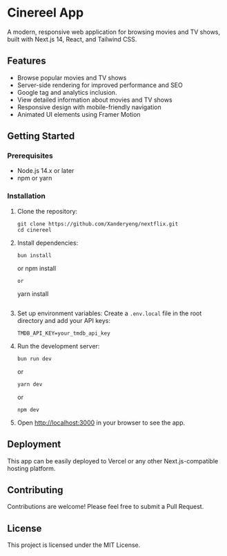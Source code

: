 # Cinereel App

A modern, responsive web application for browsing movies and TV shows, built with Next.js 14, React, and Tailwind CSS.

## Features

- Browse popular movies and TV shows
- Server-side rendering for improved performance and SEO
- Google tag and analytics inclusion.
- View detailed information about movies and TV shows
- Responsive design with mobile-friendly navigation
- Animated UI elements using Framer Motion

## Getting Started

### Prerequisites

- Node.js 14.x or later
- npm or yarn

### Installation

1. Clone the repository:
   ```
   git clone https://github.com/Xanderyeng/nextflix.git
   cd cinereel
   ```

2. Install dependencies:
   ```
   bun install
   ```
   or
   npm install
   ```
   or
   ```
   yarn install
   ```

3. Set up environment variables:
   Create a `.env.local` file in the root directory and add your API keys:
   ```
   TMDB_API_KEY=your_tmdb_api_key
   ```

4. Run the development server:
   ```
   bun run dev
   ```
   or
   ```
   yarn dev
   ```
   or
   ```
   npm dev
   ```

5. Open [http://localhost:3000](http://localhost:3000) in your browser to see the app.

## Deployment

This app can be easily deployed to Vercel or any other Next.js-compatible hosting platform.

## Contributing

Contributions are welcome! Please feel free to submit a Pull Request.

## License

This project is licensed under the MIT License.